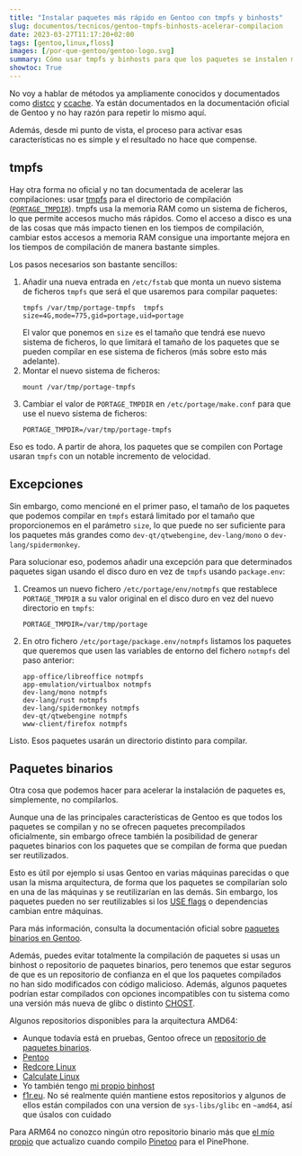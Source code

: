 ```yaml
---
title: "Instalar paquetes más rápido en Gentoo con tmpfs y binhosts"
slug: documentos/tecnicos/gentoo-tmpfs-binhosts-acelerar-compilacion
date: 2023-03-27T11:17:20+02:00
tags: [gentoo,linux,floss]
images: [/por-que-gentoo/gentoo-logo.svg]
summary: Cómo usar tmpfs y binhosts para que los paquetes se instalen más rápido en Gentoo
showtoc: True
---
```

No voy a hablar de métodos ya ampliamente conocidos y documentados como [distcc](https://wiki.gentoo.org/wiki/Distcc/es) y [ccache](https://wiki.gentoo.org/wiki/Ccache). Ya están documentados en la documentación oficial de Gentoo y no hay razón para repetir lo mismo aquí.

Además, desde mi punto de vista, el proceso para activar esas características no es simple y el resultado no hace que compense.

## tmpfs

Hay otra forma no oficial y no tan documentada de acelerar las compilaciones: usar [tmpfs](https://es.wikipedia.org/wiki/Tmpfs) para el directorio de compilación ([`PORTAGE_TMPDIR`](https://wiki.gentoo.org/wiki//etc/portage/make.conf#PORTAGE_TMPDIR)). tmpfs usa la memoria RAM como un sistema de ficheros, lo que permite accesos mucho más rápidos. Como el acceso a disco es una de las cosas que más impacto tienen en los tiempos de compilación, cambiar estos accesos a memoria RAM consigue una importante mejora en los tiempos de compilación de manera bastante simples.

Los pasos necesarios son bastante sencillos:

1. Añadir una nueva entrada en `/etc/fstab` que monta un nuevo sistema de ficheros `tmpfs` que será el que usaremos para compilar paquetes:
   ```
   tmpfs /var/tmp/portage-tmpfs  tmpfs size=4G,mode=775,gid=portage,uid=portage
   ```
   El valor que ponemos en `size` es el tamaño que tendrá ese nuevo sistema de ficheros, lo que limitará el tamaño de los paquetes que se pueden compilar en ese sistema de ficheros (más sobre esto más adelante).
2. Montar el nuevo sistema de ficheros:
   ```
   mount /var/tmp/portage-tmpfs
   ```
3. Cambiar el valor de `PORTAGE_TMPDIR` en `/etc/portage/make.conf` para que use el nuevo sistema de ficheros:
   ```
   PORTAGE_TMPDIR=/var/tmp/portage-tmpfs
   ```

Eso es todo. A partir de ahora, los paquetes que se compilen con Portage usaran `tmpfs` con un notable incremento de velocidad.

## Excepciones

Sin embargo, como mencioné en el primer paso, el tamaño de los paquetes que podemos compilar en `tmpfs` estará limitado por el tamaño que proporcionemos en el parámetro `size`, lo que puede no ser suficiente para los paquetes más grandes como `dev-qt/qtwebengine`, `dev-lang/mono` o `dev-lang/spidermonkey`.

Para solucionar eso, podemos añadir una excepción para que determinados paquetes sigan usando el disco duro en vez de `tmpfs` usando `package.env`:

1. Creamos un nuevo fichero `/etc/portage/env/notmpfs` que restablece `PORTAGE_TMPDIR` a su valor original en el disco duro en vez del nuevo directorio en `tmpfs`:
   ```
   PORTAGE_TMPDIR=/var/tmp/portage
   ```
2. En otro fichero `/etc/portage/package.env/notmpfs` listamos los paquetes que queremos que usen las variables de entorno del fichero `notmpfs` del paso anterior:
   ```
   app-office/libreoffice notmpfs
   app-emulation/virtualbox notmpfs
   dev-lang/mono notmpfs
   dev-lang/rust notmpfs
   dev-lang/spidermonkey notmpfs
   dev-qt/qtwebengine notmpfs
   www-client/firefox notmpfs
   ```

Listo. Esos paquetes usarán un directorio distinto para compilar.

## Paquetes binarios

Otra cosa que podemos hacer para acelerar la instalación de paquetes es, simplemente, no compilarlos.

Aunque una de las principales características de Gentoo es que todos los paquetes se compilan y no se ofrecen paquetes precompilados oficialmente, sin embargo ofrece también la posibilidad de generar paquetes binarios con los paquetes que se compilan de forma que puedan ser reutilizados.

Esto es útil por ejemplo si usas Gentoo en varias máquinas parecidas o que usan la misma arquitectura, de forma que los paquetes se compilarían solo en una de las máquinas y se reutilizarían en las demás. Sin embargo, los paquetes pueden no ser reutilizables si los [USE flags](https://wiki.gentoo.org/wiki/USE_flag) o dependencias cambian entre máquinas.

Para más información, consulta la documentación oficial sobre [paquetes binarios en Gentoo](https://wiki.gentoo.org/wiki/Binary_package_guide/es).

Además, puedes evitar totalmente la compilación de paquetes si usas un binhost o repositorio de paquetes binarios, pero tenemos que estar seguros de que es un repositorio de confianza en el que los paquetes compilados no han sido modificados con código malicioso. Además, algunos paquetes podrían estar compilados con opciones incompatibles con tu sistema como una versión más nueva de glibc o distinto [CHOST](https://wiki.gentoo.org/wiki/CHOST).

Algunos repositorios disponibles para la arquitectura AMD64:

* Aunque todavía está en pruebas, Gentoo ofrece un [repositorio de paquetes binarios](https://gentoo.osuosl.org/experimental/amd64/binpkg/default/linux/17.1/x86-64/).
* [Pentoo](https://pentoo.osuosl.org/Packages/)
* [Redcore Linux](http://mirrors.redcorelinux.org/redcorelinux/amd64/packages/)
* [Calculate Linux](https://mirror.calculate-linux.org/)
* Yo también tengo [mi propio binhost](https://binpkgs.chuso.net/amd64/)
* [f1r.eu](https://tbz.f1r.eu/packages/seed-lxc-pdns/). No sé realmente quién mantiene estos repositorios y algunos de ellos están compilados con una version de `sys-libs/glibc` en `~amd64`, así que úsalos con cuidado

Para ARM64 no conozco ningún otro repositorio binario más que [el mío propio](https://binpkgs.chuso.net/arm64/) que actualizo cuando compilo [Pinetoo](http://pinetoo.org) para el PinePhone.
